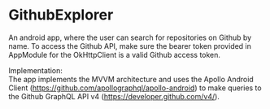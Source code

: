 # GithubExplorer

An android app, where the user can search for repositories on Github by name. To access the Github API, make sure the bearer token provided in AppModule for the OkHttpClient is a valid Github access token.

Implementation: <br>
The app implements the MVVM architecture and uses the Apollo Android Client (https://github.com/apollographql/apollo-android) 
to make queries to the Github GraphQL API v4 (https://developer.github.com/v4/).
